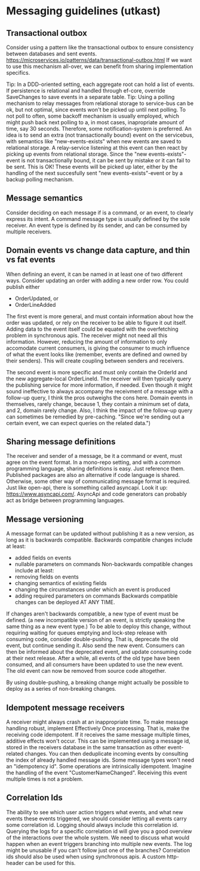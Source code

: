 # Messaging guidelines (utkast)

## Transactional outbox
Consider using a pattern like the transactional outbox to ensure consistency between databases and sent events.
https://microservices.io/patterns/data/transactional-outbox.html
If we want to use this mechanism all-over, we can benefit from sharing implementation specifics.

Tip: In a DDD-oriented setting, each aggregate root can hold a list of events. If persistence is relational and handled through ef-core, 
override SaveChanges to save events in a separate table.
Tip: Using a polling mechanism to relay messages from relational storage to service-bus can be ok, but not optimal, since events won't be picked up until next polling. To not poll to often, some
backoff mechanism is usually employed, which might push back next polling to a, in most cases, inapropriate amount of time, say 30 seconds.
Therefore, some notification-system is preferred.
An idea is to send an extra (not transactionally bound) event on the servicebus, with semantics like "new-events-exists" when new events are saved to relational storage. A relay-service listening at
this event can then react by picking up events from relational storage. Since the "new events-exists"-event is not transactionally bound, it can be sent by mistake
or it can fail to be sent. This is OK! These events will be picked up later, either by the handling of the next succesfully sent "new events-exists"-event or by a backup polling mechanism.

## Message semantics
Consider deciding on each message if is a command, or an event, to clearly express its intent. 
A command message type is usually defined by the sole receiver. An event type is defined by its sender, and can be consumed by multiple receivers.

## Domain events vs change data capture, and thin vs fat events
When defining an event, it can be named in at least one of two different ways. Consider updating an order with adding a new order row. You could publish either
 - OrderUpdated, or
 - OrderLineAdded

The first event is more general, and must contain information about how the order was updated, or rely on the receiver to be able to figure it out itself. Adding data to the event itself could be equated with the overfetching problem in synchronous apis. The receiver might not need all this information. However, reducing the amount of information to only accomodate current consumers, is giving the consumer to much influence of what the event looks like (remember, events are defined and owned by their senders). This will create coupling between senders and receivers.

The second event is more specific and must only contain the OrderId and the new aggregate-local OrderLineId. The receiver will then typically query the publishing service for more information, if needed.
Even though it might sound ineffective to always accompany the receivment of a message with a follow-up query, I think the pros outweighs the cons here. Domain events in themselves, rarely change, because 1, they contain a minimum set of data, and 2, domain rarely change. Also, I think the impact of the follow-up query can sometimes be remedied by pre-caching. "Since we're sending out a certain event, we can expect queries on the related data.")

## Sharing message definitions
The receiver and sender of a message, be it a command or event, must agree on the event format. In a mono-repo setting, and with a common programming language, sharing definitions is easy. Just reference them. Published packages are also an alternative if code language is shared. Otherwise, some other way of communicating message format is required. Just like open-api, there is something
called asyncapi. Look it up: https://www.asyncapi.com/. AsyncApi and code generators can probably act as bridge between programming languages.

## Message versioning

A message format can be updated without publishing it as a new version, as long as it is backwards compatible. Backwards compatible changes include at least:
- added fields on events
- nullable parameters on commands
Non-backwards compatible changes include at least:
- removing fields on events
- changing semantics of existing fields
- changing the circumstances under which an event is produced
- adding required parameters on commands
Backwards compatible changes can be deployed AT ANY TIME.

If changes aren't backwards compatible, a new type of event must be defined. (a new incompatible version of an event, is strictly speaking the same thing as a new event type.)
To be able to deploy this change, without requiring waiting for queues emptying and lock-step release with consuming code, consider double-pushing. That is,
deprecate the old event, but continue sending it. Also send the new event. Consumers can then be informed about the deprecated event, and update consuming code at their next release.
After a while, all events of the old type have been consumed, and all consumers have been updated to use the new event. The old event can now be removed from source code altogether.

By using double-pushing, a breaking change might actually be possible to deploy as a series of non-breaking changes.

## Idempotent message receivers
A receiver might always crash at an inappropriate time. To make message handling robust, implement Effectively Once processing. That is, make the receiving code idempotent. If it receives the 
same message multiple times, additive effects won't occur. This can be implemented using a message id, stored in the receivers database in the same transaction as other event-related changes. You can then deduplicate incoming events by consulting the index of already handled message ids. Some message types won't need an "idempotency id". Some operations are intrinsically idempotent. Imagine the handling of the event "CustomerNameChanged". Receiving this event multiple times is not a problem.

## Correlation Ids
The ability to see which user action triggers what events, and what new events these events triggered, we should consider letting all events carry some correlation id. Logging should always include this correlation id. Querying the logs for a specific correlation id will give you a good overview of the interactions over the whole system. We need to discuss what would happen when an event triggers branching into multiple new events. The log might be unusable if you can't follow just one of the branches?
Correlation ids should also be used when using synchronous apis. A custom http-header can be used for this.